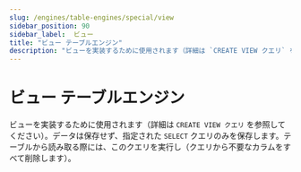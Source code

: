 ```yaml
---
slug: /engines/table-engines/special/view
sidebar_position: 90
sidebar_label:  ビュー
title: "ビュー テーブルエンジン"
description: "ビューを実装するために使用されます（詳細は `CREATE VIEW クエリ` を参照してください）。データは保存せず、指定された `SELECT` クエリのみを保存します。テーブルから読み取る際には、このクエリを実行し（クエリから不要なカラムをすべて削除します）。"
---
```



# ビュー テーブルエンジン

ビューを実装するために使用されます（詳細は `CREATE VIEW クエリ` を参照してください）。データは保存せず、指定された `SELECT` クエリのみを保存します。テーブルから読み取る際には、このクエリを実行し（クエリから不要なカラムをすべて削除します）。
